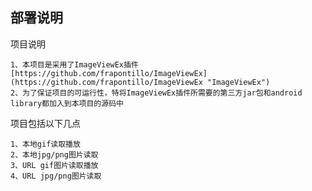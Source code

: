 部署说明
-------
项目说明

	1、本项目是采用了ImageViewEx插件
	[https://github.com/frapontillo/ImageViewEx](https://github.com/frapontillo/ImageViewEx "ImageViewEx")
	2、为了保证项目的可运行性，特将ImageViewEx插件所需要的第三方jar包和android library都加入到本项目的源码中
项目包括以下几点

	1、本地gif读取播放
	2、本地jpg/png图片读取
	3、URL gif图片读取播放
	4、URL jpg/png图片读取


